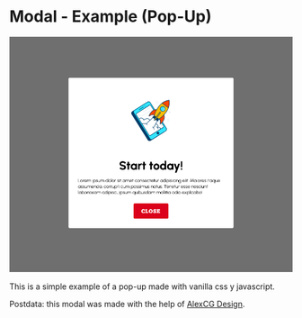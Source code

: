 # Modal - Example (Pop-Up)
![Modal-Example](assets/img/screenhot.png)

This is a simple example of a pop-up made with vanilla css y javascript.

Postdata: this modal was made with the help of [AlexCG Design](https://www.youtube.com/watch?v=Iaw9rFopXPY).


